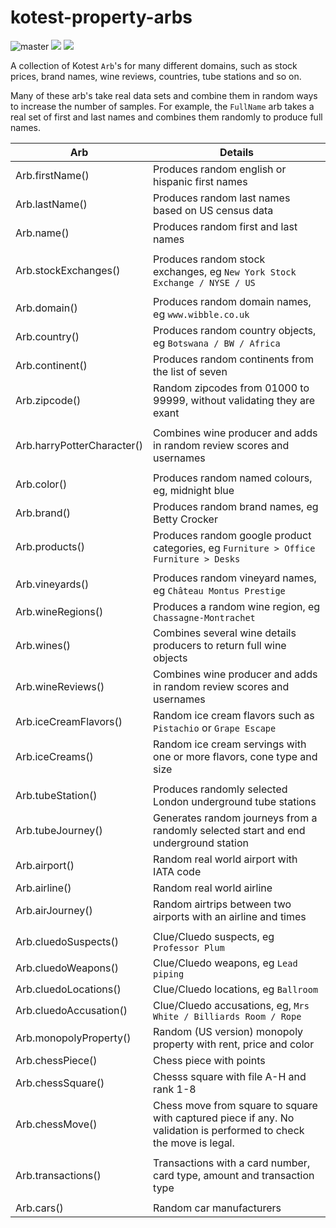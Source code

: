 # kotest-property-arbs

![master](https://github.com/kotest/kotest-property-arbs/workflows/master/badge.svg)
[<img src="https://img.shields.io/maven-central/v/io.kotest.extensions/kotest-property-arbs.svg?label=latest%20release"/>](http://search.maven.org/#search%7Cga%7C1%7Choplite)
[<img src="https://img.shields.io/nexus/s/https/oss.sonatype.org/io.kotest.extensions/kotest-property-arbs.svg?label=latest%20snapshot&style=plastic"/>](https://oss.sonatype.org/content/repositories/snapshots/io.kotest.extensions/kotest-property-arbs)


A collection of Kotest `Arb`'s for many different domains, such as stock prices, brand names, wine reviews, countries, tube stations and so on.

Many of these arb's take real data sets and combine them in random ways to increase the number of samples. For example, the `FullName` arb takes a real set of first and last names and combines them randomly to produce full names.


| Arb  	| Details  	|
|---	|---	|
| Arb.firstName() | Produces random english or hispanic first names |
| Arb.lastName() | Produces random last names based on US census data |
| Arb.name() | Produces random first and last names |
|	|	|
| Arb.stockExchanges() | Produces random stock exchanges, eg `New York Stock Exchange / NYSE / US` |
|	|	|
| Arb.domain() | Produces random domain names, eg `www.wibble.co.uk` |
| Arb.country() | Produces random country objects, eg `Botswana / BW / Africa` |
| Arb.continent() | Produces random continents from the list of seven |
| Arb.zipcode() | Random zipcodes from 01000 to 99999, without validating they are exant |
|	|	|
| Arb.harryPotterCharacter() | Combines wine producer and adds in random review scores and usernames |
|	|	|
| Arb.color() | Produces random named colours, eg, midnight blue |
| Arb.brand() | Produces random brand names, eg Betty Crocker |
| Arb.products() | Produces random google product categories, eg `Furniture > Office Furniture > Desks` |
|	|	|
| Arb.vineyards()	| Produces random vineyard names, eg `Château Montus Prestige` |
| Arb.wineRegions()	| Produces a random wine region, eg `Chassagne-Montrachet` |
| Arb.wines() | Combines several wine details producers to return full wine objects |
| Arb.wineReviews()  | Combines wine producer and adds in random review scores and usernames |
| Arb.iceCreamFlavors() | Random ice cream flavors such as `Pistachio` or `Grape Escape` |
| Arb.iceCreams() | Random ice cream servings with one or more flavors, cone type and size |
|	|	|
| Arb.tubeStation() | Produces randomly selected London underground tube stations |
| Arb.tubeJourney() | Generates random journeys from a randomly selected start and end underground station |
| Arb.airport() | Random real world airport with IATA code |
| Arb.airline() | Random real world airline |
| Arb.airJourney() | Random airtrips between two airports with an airline and times |
| | |
| Arb.cluedoSuspects() | Clue/Cluedo suspects, eg `Professor Plum` |
| Arb.cluedoWeapons() | Clue/Cluedo weapons, eg `Lead piping` |
| Arb.cluedoLocations() | Clue/Cluedo locations, eg `Ballroom` |
| Arb.cluedoAccusation() | Clue/Cluedo accusations, eg, `Mrs White / Billiards Room / Rope` |
| Arb.monopolyProperty() | Random (US version) monopoly property with rent, price and color |
| Arb.chessPiece() | Chess piece with points |
| Arb.chessSquare() | Chesss square with file A-H and rank 1-8 |
| Arb.chessMove() | Chess move from square to square with captured piece if any. No validation is performed to check the move is legal. |
| | |
| Arb.transactions() | Transactions with a card number, card type, amount and transaction type |
| | |
| Arb.cars() | Random car manufacturers |
